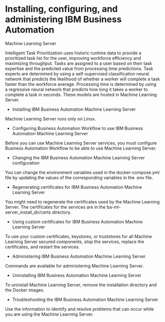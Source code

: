 # Installing, configuring, and administering IBM Business Automation
Machine Learning Server

Intelligent Task Prioritization uses
historic runtime data to provide a prioritized task list for the user, improving workforce
efficiency and maximizing throughput. Tasks are assigned to a user based on their task expertise and
the predicted value from processing time predictions. Task experts are determined by using a
self-supervised classification neural network that predicts the likelihood of whether a worker will
complete a task faster than the workforce average. Processing time is determined by using a
regressive neural network that predicts how long it takes a worker to complete a task in seconds.
These models are hosted in Machine Learning Server.

- Installing IBM Business Automation Machine Learning Server

Machine Learning Server runs only on Linux.
- Configuring Business Automation Workflow to use IBM Business Automation Machine Learning Server

Before you can use Machine Learning Server services, you must configure Business Automation Workflow to be able to use Machine Learning Server.
- Changing the IBM Business Automation Machine Learning Server configuration

You can change the environment variables used in the docker-compose.yml file by updating the values of the corresponding variables in the .env file.
- Regenerating certificates for IBM Business Automation Machine Learning Server

You might need to regenerate the certificates used by the Machine Learning Server. The certificates for the services are in the ba-ml-server\_install\_dir/certs directory.
- Using custom certificates for IBM Business Automation Machine Learning Server

To use your custom certificates, keystores, or truststores for all Machine Learning Server secured components, stop the services, replace the certificates, and restart the services.
- Administering IBM Business Automation Machine Learning Server

Commands are available for administering Machine Learning Server.
- Uninstalling IBM Business Automation Machine Learning Server

To uninstall Machine Learning Server, remove the installation directory and the Docker images.
- Troubleshooting the IBM Business Automation Machine Learning Server

Use the information to identify and resolve problems that can occur while you are using the Machine Learning Server.